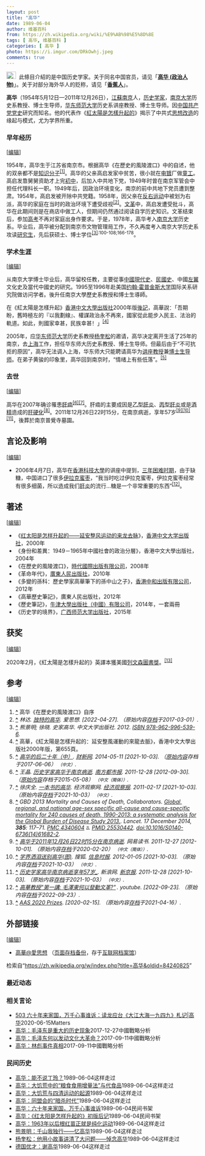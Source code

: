 ```yaml
---
layout: post
title: "高华"
date: 1989-06-04
author: 维基百科
from: https://zh.wikipedia.org/wiki/%E9%AB%98%E5%8D%8E
tags: [ 高华, 维基百科 ]
categories: [ 高华 ]
photo: https://i.imgur.com/DRkOwhj.jpeg
comments: true
---
```

<div class="mw-content-ltr mw-parser-output" lang="zh" dir="ltr"><div role="note" class="hatnote navigation-not-searchable"><span typeof="mw:File"><a href="/wiki/Wikipedia:%E6%B6%88%E6%AD%A7%E4%B9%89" title="Wikipedia:消歧义"><img alt="" src="//upload.wikimedia.org/wikipedia/commons/thumb/5/5f/Disambig_gray.svg/25px-Disambig_gray.svg.png" decoding="async" width="25" height="19" class="mw-file-element" srcset="//upload.wikimedia.org/wikipedia/commons/thumb/5/5f/Disambig_gray.svg/38px-Disambig_gray.svg.png 1.5x, //upload.wikimedia.org/wikipedia/commons/thumb/5/5f/Disambig_gray.svg/50px-Disambig_gray.svg.png 2x" data-file-width="220" data-file-height="168"></a></span><style data-mw-deduplicate="TemplateStyles:r74069148">body:not(.skin-minerva) .mw-parser-output .ifmobile>.mobile{display:none}body.skin-minerva .mw-parser-output .ifmobile>.nomobile{display:inherit;display:initial}</style><span class="ifmobile"><span class="nomobile">&nbsp;&nbsp;</span><span class="mobile"></span></span>此條目介紹的是中国历史学家。关于同名中国官员，请见「<b><a href="/wiki/%E9%AB%98%E5%8D%8E_(%E6%94%BF%E6%B2%BB%E4%BA%BA%E7%89%A9)" title="高华 (政治人物)">高华 (政治人物)</a></b>」。关于对部分海外华人的贬称，请见「<b><a href="/wiki/%E9%A6%99%E8%95%89%E4%BA%BA" title="香蕉人">香蕉人</a></b>」。</div>
<style data-mw-deduplicate="TemplateStyles:r83732082">.mw-parser-output .infobox-subbox{padding:0;border:none;margin:-3px;width:auto;min-width:100%;font-size:100%;clear:none;float:none;background-color:transparent}.mw-parser-output .infobox-3cols-child{margin:auto}.mw-parser-output .infobox .navbar{font-size:100%}body.skin-minerva .mw-parser-output .infobox-header,body.skin-minerva .mw-parser-output .infobox-subheader,body.skin-minerva .mw-parser-output .infobox-above,body.skin-minerva .mw-parser-output .infobox-title,body.skin-minerva .mw-parser-output .infobox-image,body.skin-minerva .mw-parser-output .infobox-full-data,body.skin-minerva .mw-parser-output .infobox-below{text-align:center}@media screen{html.skin-theme-clientpref-night .mw-parser-output .infobox-full-data:not(.notheme)>div:not(.notheme)[style]{background:#1f1f23!important;color:#f8f9fa}@media screen and (prefers-color-scheme:dark){html.skin-theme-clientpref-os .mw-parser-output .infobox-full-data:not(.notheme) div:not(.notheme){background:#1f1f23!important;color:#f8f9fa}}html.skin-theme-clientpref-night .mw-parser-output .infobox td div:not(.notheme)[style]{background:transparent!important;color:var(--color-base,#202122)}@media screen and (prefers-color-scheme:dark){html.skin-theme-clientpref-os .mw-parser-output .infobox td div:not(.notheme)[style]{background:transparent!important;color:var(--color-base,#202122)}}html.skin-theme-clientpref-night .mw-parser-output .infobox td div.NavHead:not(.notheme)[style]{background:transparent!important}}@media screen and (prefers-color-scheme:dark){html.skin-theme-clientpref-os .mw-parser-output .infobox td div.NavHead:not(.notheme)[style]{background:transparent!important}}@media(min-width:640px){body.skin--responsive .mw-parser-output .infobox-table{display:table!important}body.skin--responsive .mw-parser-output .infobox-table>caption{display:table-caption!important}body.skin--responsive .mw-parser-output .infobox-table>tbody{display:table-row-group}body.skin--responsive .mw-parser-output .infobox-table tr{display:table-row!important}body.skin--responsive .mw-parser-output .infobox-table th,body.skin--responsive .mw-parser-output .infobox-table td{padding-left:inherit;padding-right:inherit}}</style>
<p><b>高华</b>（1954年5月12日—2011年12月26日），<a href="/wiki/%E6%B1%9F%E8%98%87" class="mw-redirect" title="江蘇">江蘇</a><a href="/wiki/%E5%8D%97%E4%BA%AC" class="mw-redirect" title="南京">南京</a>人，<a href="/wiki/%E5%8E%86%E5%8F%B2%E5%AD%A6%E5%AE%B6" title="历史学家">历史学家</a>，<a href="/wiki/%E5%8D%97%E4%BA%AC%E5%A4%A7%E5%AD%A6" title="南京大学">南京大学</a>历史系教授、博士生导师，<a href="/wiki/%E5%8D%8E%E4%B8%9C%E5%B8%88%E8%8C%83%E5%A4%A7%E5%AD%A6" title="华东师范大学">华东师范大学</a>历史系讲座教授、博士生导师。因<a href="/wiki/%E4%B8%AD%E5%9B%BD%E5%85%B1%E4%BA%A7%E5%85%9A%E5%85%9A%E5%8F%B2" class="mw-redirect" title="中国共产党党史">中国共产党党史</a>研究而知名。他的代表作《<a href="/wiki/%E7%B4%85%E5%A4%AA%E9%99%BD%E6%98%AF%E6%80%8E%E6%A8%A3%E5%8D%87%E8%B5%B7%E7%9A%84" title="紅太陽是怎樣升起的">紅太陽是怎樣升起的</a>》揭示了中共式<a href="/wiki/%E6%80%9D%E6%83%B3%E6%94%B9%E9%80%A0" class="mw-disambig" title="思想改造">思想改造</a>的缘起与模式，尤为学界所重。
</p>
<meta property="mw:PageProp/toc">
<div class="mw-heading mw-heading2"></div>
<div class="mw-heading mw-heading3"><h3 id="早年经历"><span id=".E6.97.A9.E5.B9.B4.E7.BB.8F.E5.8E.86"></span>早年经历</h3><span class="mw-editsection"><span class="mw-editsection-bracket">[</span><a href="/w/index.php?title=%E9%AB%98%E5%8D%8E&amp;action=edit&amp;section=2" title="编辑章节：早年经历"><span>编辑</span></a><span class="mw-editsection-bracket">]</span></span></div>
<p>1954年，高华生于江苏省南京市。根据高华《在歷史的風陵渡口》中的自述，他的双亲都不是<a href="/wiki/%E7%9F%A5%E8%AF%86%E5%88%86%E5%AD%90" title="知识分子">知识分子</a><sup id="cite_ref-1" class="reference"><a href="#cite_note-1"><span class="cite-bracket">[</span>1<span class="cite-bracket">]</span></a></sup>。高华的父亲高启发家中贫苦，很小就在<a href="/wiki/%E7%94%B5%E9%95%80" title="电镀">电镀</a>厂做<a href="/wiki/%E7%AB%A5%E5%B7%A5" title="童工">童工</a>。高启发靠舅舅资助才上完<a href="/wiki/%E5%88%9D%E4%B8%AD" class="mw-redirect" title="初中">初中</a>，后加入中共地下党，1949年时曾在南京军管会中担任代理科长一职。1949年后，因政治环境变化，南京的前中共地下党员遭到整肃。1954年，高启发被开除中共党籍。1958年，因父亲在<a href="/wiki/%E5%8F%8D%E5%8F%B3%E8%BF%90%E5%8A%A8" title="反右运动">反右运动</a>中被划为右派，高华的家庭在当时的政治环境下遭受歧视<sup id="cite_ref-2" class="reference"><a href="#cite_note-2"><span class="cite-bracket">[</span>2<span class="cite-bracket">]</span></a></sup>。<a href="/wiki/%E6%96%87%E9%9D%A9" class="mw-redirect" title="文革">文革</a>中，高启发遭受批斗，高华在此期间则是在商店中做工人，但期间仍然通过阅读自学历史知识。文革结束后，参加<a href="/wiki/%E6%99%AE%E9%80%9A%E9%AB%98%E7%AD%89%E5%AD%A6%E6%A0%A1%E6%8B%9B%E7%94%9F%E5%85%A8%E5%9B%BD%E7%BB%9F%E4%B8%80%E8%80%83%E8%AF%95" title="普通高等学校招生全国统一考试">高考</a>不再对家庭出身作要求。于是，1978年，高华考入<a href="/wiki/%E5%8D%97%E4%BA%AC%E5%A4%A7%E5%AD%A6" title="南京大学">南京大学</a>历史系。毕业后，高华被分配到南京市文物管理局工作，不久再度考入南京大学历史系攻读<a href="/wiki/%E7%A0%94%E7%A9%B6%E7%94%9F" title="研究生">研究生</a>，先后获硕士、博士学位<sup id="cite_ref-CUHK2012_3-0" class="reference"><a href="#cite_note-CUHK2012-3"><span class="cite-bracket">[</span>3<span class="cite-bracket">]</span></a></sup><sup class="reference" style="white-space:nowrap;">:100-108;166-178</sup>。
</p>
<div class="mw-heading mw-heading3"><h3 id="学术生涯"><span id=".E5.AD.A6.E6.9C.AF.E7.94.9F.E6.B6.AF"></span>学术生涯</h3><span class="mw-editsection"><span class="mw-editsection-bracket">[</span><a href="/w/index.php?title=%E9%AB%98%E5%8D%8E&amp;action=edit&amp;section=3" title="编辑章节：学术生涯"><span>编辑</span></a><span class="mw-editsection-bracket">]</span></span></div>
<p>从南京大学博士毕业后，高华留校任教，主要從事<a href="/wiki/%E4%B8%AD%E5%9B%BD%E7%8E%B0%E4%BB%A3%E5%8F%B2" class="mw-redirect" title="中国现代史">中國現代史</a>、<a href="/wiki/%E6%B0%91%E5%9C%8B%E5%8F%B2" class="mw-redirect" title="民國史">民國史</a>、中國<a href="/wiki/%E5%B7%A6%E7%BF%BC" class="mw-redirect" title="左翼">左翼</a>文化史及當代中國史的研究。1995至1996年赴美国<a href="/wiki/%E7%BA%A6%E7%BF%B0%C2%B7%E9%9C%8D%E6%99%AE%E9%87%91%E6%96%AF%E5%A4%A7%E5%AD%A6" class="mw-redirect" title="约翰·霍普金斯大学">约翰·霍普金斯大学</a>国际关系研究院做访问学者。後升任南京大學歷史系教授和博士生導師。
</p><p>在《紅太陽是怎樣升起》<a href="/wiki/%E9%A6%99%E6%B8%AF%E4%B8%AD%E6%96%87%E5%A4%A7%E5%AD%B8%E5%87%BA%E7%89%88%E7%A4%BE" title="香港中文大學出版社">香港中文大學出版社</a>2000年版<a href="/wiki/%E5%90%8E%E8%AE%B0" title="后记">後記</a>，高華說：「吾期盼，舊時極左的『以我劃線』、權謀政治永不再來，國家從此能步入民主、法治的軌道。如此，則國家幸甚，民族幸甚！」<sup id="cite_ref-4" class="reference"><a href="#cite_note-4"><span class="cite-bracket">[</span>4<span class="cite-bracket">]</span></a></sup>
</p><p>2005年，应<a href="/wiki/%E5%8D%8E%E4%B8%9C%E5%B8%88%E8%8C%83%E5%A4%A7%E5%AD%A6" title="华东师范大学">华东师范大学</a>历史系教授<a href="/wiki/%E6%9D%A8%E5%A5%8E%E6%9D%BE" title="杨奎松">杨奎松</a>的邀请，高华决定离开生活了25年的南京，去<a href="/wiki/%E4%B8%8A%E6%B5%B7" class="mw-redirect" title="上海">上海</a>工作，担任华东师大历史系教授、博士生导师。但最后由于“不可抗拒的原因”，高华无法调入上海，华东师大只能聘请高华为<a href="/wiki/%E8%AE%B2%E5%BA%A7%E6%95%99%E6%8E%88" class="mw-redirect" title="讲座教授">讲座教授</a>兼<a href="/wiki/%E5%8D%9A%E5%A3%AB%E7%94%9F%E5%AF%BC%E5%B8%88" class="mw-redirect" title="博士生导师">博士生导师</a>。在弟子黄骏的印象里，高华回到南京时，“情绪上有些低落”。<sup id="cite_ref-5" class="reference"><a href="#cite_note-5"><span class="cite-bracket">[</span>5<span class="cite-bracket">]</span></a></sup>
</p>
<div class="mw-heading mw-heading3"><h3 id="去世"><span id=".E5.8E.BB.E4.B8.96"></span>去世</h3><span class="mw-editsection"><span class="mw-editsection-bracket">[</span><a href="/w/index.php?title=%E9%AB%98%E5%8D%8E&amp;action=edit&amp;section=4" title="编辑章节：去世"><span>编辑</span></a><span class="mw-editsection-bracket">]</span></span></div>
<p>高华在2007年确诊罹患<a href="/wiki/%E8%82%9D%E7%99%8C" title="肝癌">肝癌</a><sup id="cite_ref-”肝癌“_6-0" class="reference"><a href="#cite_note-”肝癌“-6"><span class="cite-bracket">[</span>6<span class="cite-bracket">]</span></a></sup><sup id="cite_ref-7" class="reference"><a href="#cite_note-7"><span class="cite-bracket">[</span>7<span class="cite-bracket">]</span></a></sup>。肝癌的主要成因是<a href="/wiki/%E4%B9%99%E5%9E%8B%E8%82%9D%E7%82%8E" title="乙型肝炎">乙型肝炎</a>、<a href="/wiki/%E4%B8%99%E5%9E%8B%E8%82%9D%E7%82%8E" title="丙型肝炎">丙型肝炎</a>或是<a href="/wiki/%E9%85%92%E7%B2%BE" class="mw-redirect" title="酒精">酒精</a>造成的<a href="/wiki/%E8%82%9D%E7%A1%AC%E5%8C%96" title="肝硬化">肝硬化</a><sup id="cite_ref-GBD2013_8-0" class="reference"><a href="#cite_note-GBD2013-8"><span class="cite-bracket">[</span>8<span class="cite-bracket">]</span></a></sup>。2011年12月26日22时15分，在南京病逝，享年57岁<sup id="cite_ref-逝世_9-0" class="reference"><a href="#cite_note-逝世-9"><span class="cite-bracket">[</span>9<span class="cite-bracket">]</span></a></sup><sup id="cite_ref-10" class="reference"><a href="#cite_note-10"><span class="cite-bracket">[</span>10<span class="cite-bracket">]</span></a></sup><sup id="cite_ref-11" class="reference"><a href="#cite_note-11"><span class="cite-bracket">[</span>11<span class="cite-bracket">]</span></a></sup>，後葬於南京普覺寺墓園。
</p>
<div class="mw-heading mw-heading2"><h2 id="言论及影响"><span id=".E8.A8.80.E8.AE.BA.E5.8F.8A.E5.BD.B1.E5.93.8D"></span>言论及影响</h2><span class="mw-editsection"><span class="mw-editsection-bracket">[</span><a href="/w/index.php?title=%E9%AB%98%E5%8D%8E&amp;action=edit&amp;section=5" title="编辑章节：言论及影响"><span>编辑</span></a><span class="mw-editsection-bracket">]</span></span></div>
<ul><li>2006年4月7日，高华在<a href="/wiki/%E9%A6%99%E6%B8%AF%E7%A7%91%E6%8A%80%E5%A4%A7%E5%AD%B8" title="香港科技大學">香港科技大學</a>的讲座中提到，<a href="/wiki/%E4%B8%89%E5%B9%B4%E5%9B%B0%E9%9A%BE%E6%97%B6%E6%9C%9F" title="三年困难时期">三年困难时期</a>，由于缺糖，中国进口了很多<a href="/wiki/%E4%BC%8A%E6%8B%89%E5%85%8B%E6%9E%A3" class="mw-redirect" title="伊拉克枣">伊拉克蜜枣</a>，“我当时吃过伊拉克蜜枣，伊拉克蜜枣经常有很多细菌，所以造成我们<a href="/wiki/%E8%82%9D%E7%82%8E" title="肝炎">肝炎</a>的流行...糖是一个非常重要的东西”<sup id="cite_ref-12" class="reference"><a href="#cite_note-12"><span class="cite-bracket">[</span>12<span class="cite-bracket">]</span></a></sup>。</li></ul>
<div class="mw-heading mw-heading2"><h2 id="著述"><span id=".E8.91.97.E8.BF.B0"></span>著述</h2><span class="mw-editsection"><span class="mw-editsection-bracket">[</span><a href="/w/index.php?title=%E9%AB%98%E5%8D%8E&amp;action=edit&amp;section=6" title="编辑章节：著述"><span>编辑</span></a><span class="mw-editsection-bracket">]</span></span></div>
<ul><li>《<a href="/wiki/%E7%BA%A2%E5%A4%AA%E9%98%B3%E6%98%AF%E6%80%8E%E6%A0%B7%E5%8D%87%E8%B5%B7%E7%9A%84%E2%80%94%E2%80%94%E5%BB%B6%E5%AE%89%E6%95%B4%E9%A3%8E%E8%BF%90%E5%8A%A8%E7%9A%84%E6%9D%A5%E9%BE%99%E5%8E%BB%E8%84%89" class="mw-redirect" title="红太阳是怎样升起的——延安整风运动的来龙去脉">红太阳是怎样升起的——延安整风运动的来龙去脉</a>》，<a href="/wiki/%E9%A6%99%E6%B8%AF%E4%B8%AD%E6%96%87%E5%A4%A7%E5%AD%A6%E5%87%BA%E7%89%88%E7%A4%BE" class="mw-redirect" title="香港中文大学出版社">香港中文大学出版社</a>，2000年</li>
<li>《身份和差異：1949－1965年中國社會的政治分層》，香港中文大學出版社，2004年</li>
<li>《在歷史的風陵渡口》，<a href="/w/index.php?title=%E6%99%82%E4%BB%A3%E5%9C%8B%E9%9A%9B%E5%87%BA%E7%89%88%E6%9C%89%E9%99%90%E5%85%AC%E5%8F%B8&amp;action=edit&amp;redlink=1" class="new" title="時代國際出版有限公司（页面不存在）">時代國際出版有限公司</a>，2008年</li>
<li>《革命年代》，<a href="/wiki/%E5%B9%BF%E4%B8%9C%E4%BA%BA%E6%B0%91%E5%87%BA%E7%89%88%E7%A4%BE" title="广东人民出版社">廣東人民出版社</a>，2010年</li>
<li>《多變的孫科：歷史學家高華筆下的孫中山之子》，<a href="/w/index.php?title=%E9%A6%99%E6%B8%AF%E4%B8%AD%E5%92%8C%E5%87%BA%E7%89%88%E6%9C%89%E9%99%90%E5%85%AC%E5%8F%B8&amp;action=edit&amp;redlink=1" class="new" title="香港中和出版有限公司（页面不存在）">香港中和出版有限公司</a>，2012年</li>
<li>《高華歷史筆記》，廣東人民出版社，2012年</li>
<li>《歷史筆記》，<a href="/w/index.php?title=%E7%89%9B%E6%B4%A5%E5%A4%A7%E5%AD%B8%E5%87%BA%E7%89%88%E7%A4%BE%EF%BC%88%E4%B8%AD%E5%9C%8B%EF%BC%89%E6%9C%89%E9%99%90%E5%85%AC%E5%8F%B8&amp;action=edit&amp;redlink=1" class="new" title="牛津大學出版社（中國）有限公司（页面不存在）">牛津大學出版社（中國）有限公司</a>，2014年，一套兩冊</li>
<li>《历史学的境界》，<a href="/wiki/%E5%B9%BF%E8%A5%BF%E5%B8%88%E8%8C%83%E5%A4%A7%E5%AD%A6%E5%87%BA%E7%89%88%E7%A4%BE" title="广西师范大学出版社">广西师范大学出版社</a>，2015年</li></ul>
<div class="mw-heading mw-heading2"><h2 id="获奖"><span id=".E8.8E.B7.E5.A5.96"></span>获奖</h2><span class="mw-editsection"><span class="mw-editsection-bracket">[</span><a href="/w/index.php?title=%E9%AB%98%E5%8D%8E&amp;action=edit&amp;section=7" title="编辑章节：获奖"><span>编辑</span></a><span class="mw-editsection-bracket">]</span></span></div>
<p>2020年2月，《紅太陽是怎樣升起的》英譯本獲美國<a href="/wiki/%E5%88%97%E6%96%87%E6%A3%AE%E5%9C%96%E6%9B%B8%E7%8D%8E" title="列文森圖書獎">列文森圖書獎</a>。<sup id="cite_ref-13" class="reference"><a href="#cite_note-13"><span class="cite-bracket">[</span>13<span class="cite-bracket">]</span></a></sup>
</p>
<div class="mw-heading mw-heading2"><h2 id="参考"><span id=".E5.8F.82.E8.80.83"></span>参考</h2><span class="mw-editsection"><span class="mw-editsection-bracket">[</span><a href="/w/index.php?title=%E9%AB%98%E5%8D%8E&amp;action=edit&amp;section=8" title="编辑章节：参考"><span>编辑</span></a><span class="mw-editsection-bracket">]</span></span></div>
<ol class="references">
<li id="cite_note-1"><span class="mw-cite-backlink"><b><a href="#cite_ref-1">^</a></b></span> <span class="reference-text">高华《在歷史的風陵渡口》自序</span>
</li>
<li id="cite_note-2"><span class="mw-cite-backlink"><b><a href="#cite_ref-2">^</a></b></span> <span class="reference-text"><cite class="citation web">林达. <a rel="nofollow" class="external text" href="https://www.aisixiang.com/data/51563.html">独特的高华</a>. 爱思想.  <span class="reference-accessdate"> [<span class="nowrap">2022-04-27</span>]</span>. （原始内容<a rel="nofollow" class="external text" href="https://web.archive.org/web/20170301213911/http://www.aisixiang.com/data/51563.html">存档</a>于2017-03-01）.</cite><span title="ctx_ver=Z39.88-2004&amp;rfr_id=info%3Asid%2Fzh.wikipedia.org%3A%E9%AB%98%E5%8D%8E&amp;rft.atitle=%E7%8B%AC%E7%89%B9%E7%9A%84%E9%AB%98%E5%8D%8E&amp;rft.au=%E6%9E%97%E8%BE%BE&amp;rft.genre=unknown&amp;rft.jtitle=%E7%88%B1%E6%80%9D%E6%83%B3&amp;rft_id=https%3A%2F%2Fwww.aisixiang.com%2Fdata%2F51563.html&amp;rft_val_fmt=info%3Aofi%2Ffmt%3Akev%3Amtx%3Ajournal" class="Z3988"><span style="display:none;">&nbsp;</span></span></span>
</li>
<li id="cite_note-CUHK2012-3"><span class="mw-cite-backlink"><b><a href="#cite_ref-CUHK2012_3-0">^</a></b></span> <span class="reference-text"><cite class="citation book">熊景明; 徐晓. 史家高华. 中文大学出版社. 2012. <a href="/wiki/Special:%E7%BD%91%E7%BB%9C%E4%B9%A6%E6%BA%90/978-962-996-539-6" title="Special:网络书源/978-962-996-539-6"><span title="国际标准书号">ISBN</span>&nbsp;978-962-996-539-6</a>.</cite><span title="ctx_ver=Z39.88-2004&amp;rfr_id=info%3Asid%2Fzh.wikipedia.org%3A%E9%AB%98%E5%8D%8E&amp;rft.au=%E5%BE%90%E6%99%93&amp;rft.au=%E7%86%8A%E6%99%AF%E6%98%8E&amp;rft.btitle=%E5%8F%B2%E5%AE%B6%E9%AB%98%E5%8D%8E&amp;rft.date=2012&amp;rft.genre=book&amp;rft.isbn=978-962-996-539-6&amp;rft.pub=%E4%B8%AD%E6%96%87%E5%A4%A7%E5%AD%A6%E5%87%BA%E7%89%88%E7%A4%BE&amp;rft_val_fmt=info%3Aofi%2Ffmt%3Akev%3Amtx%3Abook" class="Z3988"><span style="display:none;">&nbsp;</span></span></span>
</li>
<li id="cite_note-4"><span class="mw-cite-backlink"><b><a href="#cite_ref-4">^</a></b></span> <span class="reference-text">高華，《紅太陽是怎樣升起的：延安整風運動的來龍去脈》，香港中文大學出版社2000年版，第655頁。</span>
</li>
<li id="cite_note-5"><span class="mw-cite-backlink"><b><a href="#cite_ref-5">^</a></b></span> <span class="reference-text"><cite class="citation web"><a rel="nofollow" class="external text" href="https://web.archive.org/web/20170606191320/http://culture.caixin.com/2014-05-11/100675738_8.html">高华的后二十年（中）</a>. <a href="/wiki/%E8%B4%A2%E6%96%B0%E7%BD%91" class="mw-redirect" title="财新网">财新网</a>. 2014-05-11 <span class="reference-accessdate"> [<span class="nowrap">2021-10-03</span>]</span>. （<a rel="nofollow" class="external text" href="http://culture.caixin.com/2014-05-11/100675738_8.html">原始内容</a>存档于2017-06-06） <span style="font-family: sans-serif; cursor: default; color:var(--color-subtle, #54595d); font-size: 0.8em; bottom: 0.1em; font-weight: bold;" title="连接到中文网页">（中文）</span>.</cite><span title="ctx_ver=Z39.88-2004&amp;rfr_id=info%3Asid%2Fzh.wikipedia.org%3A%E9%AB%98%E5%8D%8E&amp;rft.btitle=%E9%AB%98%E5%8D%8E%E7%9A%84%E5%90%8E%E4%BA%8C%E5%8D%81%E5%B9%B4%EF%BC%88%E4%B8%AD%EF%BC%89&amp;rft.date=2014-05-11&amp;rft.genre=unknown&amp;rft.pub=%E8%B4%A2%E6%96%B0%E7%BD%91&amp;rft_id=http%3A%2F%2Fculture.caixin.com%2F2014-05-11%2F100675738_8.html&amp;rft_val_fmt=info%3Aofi%2Ffmt%3Akev%3Amtx%3Abook" class="Z3988"><span style="display:none;">&nbsp;</span></span></span>
</li>
<li id="cite_note-”肝癌“-6"><span class="mw-cite-backlink"><b><a href="#cite_ref-”肝癌“_6-0">^</a></b></span> <span class="reference-text"><cite class="citation news">王晶. <a rel="nofollow" class="external text" href="https://web.archive.org/web/20150508133506/http://gcontent.oeeee.com/0/ac/0ac18d27cc228444/Blog/9f3/730ca9.html">历史学家高华于南京病逝</a>. <a href="/wiki/%E5%8D%97%E6%96%B9%E9%83%BD%E5%B8%82%E6%8A%A5" title="南方都市报">南方都市报</a>. 2011-12-28 <span class="reference-accessdate"> [<span class="nowrap">2012-09-30</span>]</span>. （<a rel="nofollow" class="external text" href="http://gcontent.oeeee.com/0/ac/0ac18d27cc228444/Blog/9f3/730ca9.html">原始内容</a>存档于2015-05-08） <span style="font-family: sans-serif; cursor: default; color:var(--color-subtle, #54595d); font-size: 0.8em; bottom: 0.1em; font-weight: bold;" title="连接到中文（简体）网页">（中文（简体））</span>.</cite><span title="ctx_ver=Z39.88-2004&amp;rfr_id=info%3Asid%2Fzh.wikipedia.org%3A%E9%AB%98%E5%8D%8E&amp;rft.atitle=%E5%8E%86%E5%8F%B2%E5%AD%A6%E5%AE%B6%E9%AB%98%E5%8D%8E%E4%BA%8E%E5%8D%97%E4%BA%AC%E7%97%85%E9%80%9D&amp;rft.au=%E7%8E%8B%E6%99%B6&amp;rft.date=2011-12-28&amp;rft.genre=article&amp;rft.jtitle=%E5%8D%97%E6%96%B9%E9%83%BD%E5%B8%82%E6%8A%A5&amp;rft_id=http%3A%2F%2Fgcontent.oeeee.com%2F0%2Fac%2F0ac18d27cc228444%2FBlog%2F9f3%2F730ca9.html&amp;rft_val_fmt=info%3Aofi%2Ffmt%3Akev%3Amtx%3Ajournal" class="Z3988"><span style="display:none;">&nbsp;</span></span></span>
</li>
<li id="cite_note-7"><span class="mw-cite-backlink"><b><a href="#cite_ref-7">^</a></b></span> <span class="reference-text"><cite class="citation web">徐庆全. <a rel="nofollow" class="external text" href="https://www.eeo.com.cn/eobserve/bookreview/bjtj/2011/02/17/193570.shtml">一本书的高华</a>. 经济观察网. <a href="/wiki/%E7%BB%8F%E6%B5%8E%E8%A7%82%E5%AF%9F%E6%8A%A5" title="经济观察报">经济观察报</a>. 2011-02-17 <span class="reference-accessdate"> [<span class="nowrap">2021-10-03</span>]</span>. （原始内容<a rel="nofollow" class="external text" href="https://web.archive.org/web/20211003093146/https://www.eeo.com.cn/eobserve/bookreview/bjtj/2011/02/17/193570.shtml">存档</a>于2021-10-03） <span style="font-family: sans-serif; cursor: default; color:var(--color-subtle, #54595d); font-size: 0.8em; bottom: 0.1em; font-weight: bold;" title="连接到中文网页">（中文）</span>.</cite><span title="ctx_ver=Z39.88-2004&amp;rfr_id=info%3Asid%2Fzh.wikipedia.org%3A%E9%AB%98%E5%8D%8E&amp;rft.atitle=%E4%B8%80%E6%9C%AC%E4%B9%A6%E7%9A%84%E9%AB%98%E5%8D%8E&amp;rft.au=%E5%BE%90%E5%BA%86%E5%85%A8&amp;rft.date=2011-02-17&amp;rft.genre=unknown&amp;rft.jtitle=%E7%BB%8F%E6%B5%8E%E8%A7%82%E5%AF%9F%E7%BD%91&amp;rft_id=https%3A%2F%2Fwww.eeo.com.cn%2Feobserve%2Fbookreview%2Fbjtj%2F2011%2F02%2F17%2F193570.shtml&amp;rft_val_fmt=info%3Aofi%2Ffmt%3Akev%3Amtx%3Ajournal" class="Z3988"><span style="display:none;">&nbsp;</span></span></span>
</li>
<li id="cite_note-GBD2013-8"><span class="mw-cite-backlink"><b><a href="#cite_ref-GBD2013_8-0">^</a></b></span> <span class="reference-text"><cite class="citation journal">GBD 2013 Mortality and Causes of Death, Collaborators. <a rel="nofollow" class="external text" href="//www.ncbi.nlm.nih.gov/pmc/articles/PMC4340604">Global, regional, and national age-sex specific all-cause and cause-specific mortality for 240 causes of death, 1990-2013: a systematic analysis for the Global Burden of Disease Study 2013.</a>. Lancet. 17 December 2014, <b>385</b>: 117–71. <span class="plainlinks"><a rel="nofollow" class="external text" href="//www.ncbi.nlm.nih.gov/pmc/articles/PMC4340604"><span title="公共医学中心">PMC&nbsp;4340604</span></a> <span typeof="mw:File"><span title="可免费查阅"><img alt="可免费查阅" src="//upload.wikimedia.org/wikipedia/commons/thumb/6/65/Lock-green.svg/9px-Lock-green.svg.png" decoding="async" width="9" height="14" class="mw-file-element" srcset="//upload.wikimedia.org/wikipedia/commons/thumb/6/65/Lock-green.svg/14px-Lock-green.svg.png 1.5x, //upload.wikimedia.org/wikipedia/commons/thumb/6/65/Lock-green.svg/18px-Lock-green.svg.png 2x" data-file-width="512" data-file-height="813"></span></span></span>. <a rel="nofollow" class="external text" href="//www.ncbi.nlm.nih.gov/pubmed/25530442"><span title="公共医学识别码">PMID&nbsp;25530442</span></a>. <a rel="nofollow" class="external text" href="https://doi.org/10.1016%2FS0140-6736%2814%2961682-2"><span title="數位物件識別號">doi:10.1016/S0140-6736(14)61682-2</span></a>.</cite><span title="ctx_ver=Z39.88-2004&amp;rfr_id=info%3Asid%2Fzh.wikipedia.org%3A%E9%AB%98%E5%8D%8E&amp;rft.atitle=Global%2C+regional%2C+and+national+age-sex+specific+all-cause+and+cause-specific+mortality+for+240+causes+of+death%2C+1990-2013%3A+a+systematic+analysis+for+the+Global+Burden+of+Disease+Study+2013.&amp;rft.aufirst=Collaborators&amp;rft.aulast=GBD+2013+Mortality+and+Causes+of+Death&amp;rft.date=2014-12-17&amp;rft.genre=article&amp;rft.jtitle=Lancet&amp;rft.pages=117-71&amp;rft.volume=385&amp;rft_id=%2F%2Fwww.ncbi.nlm.nih.gov%2Fpmc%2Farticles%2FPMC4340604&amp;rft_id=%2F%2Fwww.ncbi.nlm.nih.gov%2Fpmc%2Farticles%2FPMC4340604&amp;rft_id=info%3Adoi%2F10.1016%2FS0140-6736%2814%2961682-2&amp;rft_id=info%3Apmid%2F25530442&amp;rft_val_fmt=info%3Aofi%2Ffmt%3Akev%3Amtx%3Ajournal" class="Z3988"><span style="display:none;">&nbsp;</span></span></span>
</li>
<li id="cite_note-逝世-9"><span class="mw-cite-backlink"><b><a href="#cite_ref-逝世_9-0">^</a></b></span> <span class="reference-text"><cite class="citation web"><a rel="nofollow" class="external text" href="http://book.163.com/11/1227/11/7M9EPF8Q00923INC.html">高华于2011年12月26日22时15分在南京病逝</a>. 网易读书. 2011-12-27 <span class="reference-accessdate"> [<span class="nowrap">2012-10-01</span>]</span>. （原始内容<a rel="nofollow" class="external text" href="https://web.archive.org/web/20200220031010/http://book.163.com/11/1227/11/7M9EPF8Q00923INC.html">存档</a>于2020-02-20） <span style="font-family: sans-serif; cursor: default; color:var(--color-subtle, #54595d); font-size: 0.8em; bottom: 0.1em; font-weight: bold;" title="连接到中文（简体）网页">（中文（简体））</span>.</cite><span title="ctx_ver=Z39.88-2004&amp;rfr_id=info%3Asid%2Fzh.wikipedia.org%3A%E9%AB%98%E5%8D%8E&amp;rft.btitle=%E9%AB%98%E5%8D%8E%E4%BA%8E2011%E5%B9%B412%E6%9C%8826%E6%97%A522%E6%97%B615%E5%88%86%E5%9C%A8%E5%8D%97%E4%BA%AC%E7%97%85%E9%80%9D&amp;rft.date=2011-12-27&amp;rft.genre=unknown&amp;rft.pub=%E7%BD%91%E6%98%93%E8%AF%BB%E4%B9%A6&amp;rft_id=http%3A%2F%2Fbook.163.com%2F11%2F1227%2F11%2F7M9EPF8Q00923INC.html&amp;rft_val_fmt=info%3Aofi%2Ffmt%3Akev%3Amtx%3Abook" class="Z3988"><span style="display:none;">&nbsp;</span></span></span>
</li>
<li id="cite_note-10"><span class="mw-cite-backlink"><b><a href="#cite_ref-10">^</a></b></span> <span class="reference-text"><cite class="citation web"><a rel="nofollow" class="external text" href="https://roll.sohu.com/20120105/n331195310.shtml">学界洒泪送别高华(图)</a>. 搜狐. <a href="/wiki/%E4%BF%A1%E6%81%AF%E6%97%B6%E6%8A%A5" title="信息时报">信息时报</a>. 2012-01-05 <span class="reference-accessdate"> [<span class="nowrap">2021-10-03</span>]</span>. （原始内容<a rel="nofollow" class="external text" href="https://web.archive.org/web/20211003090304/https://roll.sohu.com/20120105/n331195310.shtml">存档</a>于2021-10-03） <span style="font-family: sans-serif; cursor: default; color:var(--color-subtle, #54595d); font-size: 0.8em; bottom: 0.1em; font-weight: bold;" title="连接到中文网页">（中文）</span>.</cite><span title="ctx_ver=Z39.88-2004&amp;rfr_id=info%3Asid%2Fzh.wikipedia.org%3A%E9%AB%98%E5%8D%8E&amp;rft.atitle=%E5%AD%A6%E7%95%8C%E6%B4%92%E6%B3%AA%E9%80%81%E5%88%AB%E9%AB%98%E5%8D%8E%28%E5%9B%BE%29&amp;rft.date=2012-01-05&amp;rft.genre=unknown&amp;rft.jtitle=%E6%90%9C%E7%8B%90&amp;rft_id=https%3A%2F%2Froll.sohu.com%2F20120105%2Fn331195310.shtml&amp;rft_val_fmt=info%3Aofi%2Ffmt%3Akev%3Amtx%3Ajournal" class="Z3988"><span style="display:none;">&nbsp;</span></span></span>
</li>
<li id="cite_note-11"><span class="mw-cite-backlink"><b><a href="#cite_ref-11">^</a></b></span> <span class="reference-text"><cite class="citation web"><a rel="nofollow" class="external text" href="https://news.sina.com.cn/c/2011-12-28/112423709044.shtml">历史学家高华南京病逝享年57岁_</a>. 新浪网. <a href="/wiki/%E6%96%B0%E4%BA%AC%E6%8A%A5" title="新京报">新京报</a>. 2011-12-28 <span class="reference-accessdate"> [<span class="nowrap">2021-10-03</span>]</span>. （原始内容<a rel="nofollow" class="external text" href="https://web.archive.org/web/20211003090259/https://news.sina.com.cn/c/2011-12-28/112423709044.shtml">存档</a>于2021-10-03） <span style="font-family: sans-serif; cursor: default; color:var(--color-subtle, #54595d); font-size: 0.8em; bottom: 0.1em; font-weight: bold;" title="连接到中文网页">（中文）</span>.</cite><span title="ctx_ver=Z39.88-2004&amp;rfr_id=info%3Asid%2Fzh.wikipedia.org%3A%E9%AB%98%E5%8D%8E&amp;rft.atitle=%E5%8E%86%E5%8F%B2%E5%AD%A6%E5%AE%B6%E9%AB%98%E5%8D%8E%E5%8D%97%E4%BA%AC%E7%97%85%E9%80%9D%E4%BA%AB%E5%B9%B457%E5%B2%81_&amp;rft.date=2011-12-28&amp;rft.genre=unknown&amp;rft.jtitle=%E6%96%B0%E6%B5%AA%E7%BD%91&amp;rft_id=https%3A%2F%2Fnews.sina.com.cn%2Fc%2F2011-12-28%2F112423709044.shtml&amp;rft_val_fmt=info%3Aofi%2Ffmt%3Akev%3Amtx%3Ajournal" class="Z3988"><span style="display:none;">&nbsp;</span></span></span>
</li>
<li id="cite_note-12"><span class="mw-cite-backlink"><b><a href="#cite_ref-12">^</a></b></span> <span class="reference-text"><cite class="citation web"><a rel="nofollow" class="external text" href="https://www.youtube.com/watch?v=1oNhQysdLhw&amp;list=PLbjY9Qhp3c7ESo3-L9Aq4ZdBowo0qTLdd&amp;index=2&amp;t=6761s">高華教授"第一講: 毛澤東何以發動文革?<span style="padding-right:0.2em;">"</span></a>. youtube.  <span class="reference-accessdate"> [<span class="nowrap">2022-09-23</span>]</span>. （原始内容<a rel="nofollow" class="external text" href="https://web.archive.org/web/20220923183815/https://www.youtube.com/watch?v=1oNhQysdLhw&amp;list=PLbjY9Qhp3c7ESo3-L9Aq4ZdBowo0qTLdd&amp;index=2&amp;t=6761s">存档</a>于2022-09-23）.</cite><span title="ctx_ver=Z39.88-2004&amp;rfr_id=info%3Asid%2Fzh.wikipedia.org%3A%E9%AB%98%E5%8D%8E&amp;rft.atitle=%E9%AB%98%E8%8F%AF%E6%95%99%E6%8E%88%22%E7%AC%AC%E4%B8%80%E8%AC%9B%3A+%E6%AF%9B%E6%BE%A4%E6%9D%B1%E4%BD%95%E4%BB%A5%E7%99%BC%E5%8B%95%E6%96%87%E9%9D%A9%3F%22&amp;rft.genre=unknown&amp;rft.jtitle=youtube&amp;rft_id=https%3A%2F%2Fwww.youtube.com%2Fwatch%3Fv%3D1oNhQysdLhw%26list%3DPLbjY9Qhp3c7ESo3-L9Aq4ZdBowo0qTLdd%26index%3D2%26t%3D6761s&amp;rft_val_fmt=info%3Aofi%2Ffmt%3Akev%3Amtx%3Ajournal" class="Z3988"><span style="display:none;">&nbsp;</span></span></span>
</li>
<li id="cite_note-13"><span class="mw-cite-backlink"><b><a href="#cite_ref-13">^</a></b></span> <span class="reference-text"><cite class="citation web"><a rel="nofollow" class="external text" href="https://www.asianstudies.org/aas-2020-prizes/">AAS 2020 Prizes</a>.  <span class="reference-accessdate"> [<span class="nowrap">2020-02-15</span>]</span>. （原始内容<a rel="nofollow" class="external text" href="https://web.archive.org/web/20210416070853/https://www.asianstudies.org/aas-2020-prizes/">存档</a>于2021-04-16）.</cite><span title="ctx_ver=Z39.88-2004&amp;rfr_id=info%3Asid%2Fzh.wikipedia.org%3A%E9%AB%98%E5%8D%8E&amp;rft.btitle=AAS+2020+Prizes&amp;rft.genre=unknown&amp;rft_id=https%3A%2F%2Fwww.asianstudies.org%2Faas-2020-prizes%2F&amp;rft_val_fmt=info%3Aofi%2Ffmt%3Akev%3Amtx%3Abook" class="Z3988"><span style="display:none;">&nbsp;</span></span></span>
</li>
</ol> 
<div class="mw-heading mw-heading2"><h2 id="外部链接"><span id=".E5.A4.96.E9.83.A8.E9.93.BE.E6.8E.A5"></span>外部链接</h2><span class="mw-editsection"><span class="mw-editsection-bracket">[</span><a href="/w/index.php?title=%E9%AB%98%E5%8D%8E&amp;action=edit&amp;section=9" title="编辑章节：外部链接"><span>编辑</span></a><span class="mw-editsection-bracket">]</span></span></div>
<ul><li><a rel="nofollow" class="external text" href="http://www.aisixiang.com/thinktank/gaohua.html">高華@愛思想</a> （<a rel="nofollow" class="external text" href="//web.archive.org/web/20210123034032/http://www.aisixiang.com/thinktank/gaohua.html">页面存档备份</a>，存于<a href="/wiki/%E4%BA%92%E8%81%94%E7%BD%91%E6%A1%A3%E6%A1%88%E9%A6%86" title="互联网档案馆">互联网档案馆</a>）</li></ul>


<!-- 
NewPP limit report
Parsed by mw‐api‐ext.eqiad.main‐976554995‐q8p5x
Cached time: 20240917051951
Cache expiry: 2592000
Reduced expiry: false
Complications: [show‐toc]
CPU time usage: 0.614 seconds
Real time usage: 0.753 seconds
Preprocessor visited node count: 10764/1000000
Post‐expand include size: 201243/2097152 bytes
Template argument size: 20618/2097152 bytes
Highest expansion depth: 20/100
Expensive parser function count: 14/500
Unstrip recursion depth: 0/20
Unstrip post‐expand size: 23090/5000000 bytes
Lua time usage: 0.270/10.000 seconds
Lua memory usage: 4581145/52428800 bytes
Number of Wikibase entities loaded: 1/400
-->
<!--
Transclusion expansion time report (%,ms,calls,template)
100.00%  594.366      1 -total
 33.63%  199.878      1 Template:Infobox_Person
 23.73%  141.020      1 Template:Infobox_person/core
 22.19%  131.913      1 Template:南京大学
 21.76%  129.344      1 Template:Navbox
 20.40%  121.251      1 Template:Infobox
 14.91%   88.610     11 Template:Navbox_subgroup
 14.63%   86.976      8 Template:Cite_web
  9.30%   55.284      1 Template:About
  8.59%   51.077      1 Template:Wikidata_image
-->

<!-- Saved in parser cache with key zhwiki:pcache:idhash:15495-0!canonical!zh and timestamp 20240917051951 and revision id 84240825. Rendering was triggered because: api-parse
 -->
</div><!--esi <esi:include src="/esitest-fa8a495983347898/content" /> --><noscript><img src="https://login.wikimedia.org/wiki/Special:CentralAutoLogin/start?type=1x1" alt="" width="1" height="1" style="border: none; position: absolute;"></noscript>
<div class="printfooter" data-nosnippet="">检索自“<a dir="ltr" href="https://zh.wikipedia.org/w/index.php?title=高华&amp;oldid=84240825">https://zh.wikipedia.org/w/index.php?title=高华&amp;oldid=84240825</a>”</div><div id="recent-news"><h3>最近动态</h3><ul></ul></div><div id="open-opinion"><h3>相关言论</h3><ul><li><a href="https://nodebe4.github.io/opinion/2020-06-15/503-%E5%85%AD%E5%8D%81%E5%B9%B4%E6%9D%A5%E5%AE%B6%E5%9B%BD-%E4%B8%87%E5%8D%83%E5%BF%83%E4%BA%8B%E8%B0%81%E8%AF%89-%E8%AF%BB%E9%BE%99%E5%BA%94%E5%8F%B0-%E5%A4%A7%E6%B1%9F%E5%A4%A7%E6%B5%B7%E4%B8%80%E4%B9%9D%E5%9B%9B%E4%B9%9D-%E6%9C%AD%E8%AE%B0-%E9%AB%98%E5%8D%8E/" title="野兽爱智慧">503 六十年来家国，万千心事谁诉：读龙应台《大江大海一九四九》札记|高华</a><time>2020-06-15</time><a class="tag">Matters</a></li>
<li><a href="https://nodebe4.github.io/opinion/2017-12-27/%E9%AB%98%E5%8D%8E-%E6%AF%9B%E6%B3%BD%E4%B8%9C%E6%98%AF%E9%87%8D%E5%A4%A7%E7%9A%84%E5%8E%86%E5%8F%B2%E7%8E%B0%E8%B1%A1/" title="高华">高华：毛泽东是重大的历史现象</a><time>2017-12-27</time><a class="tag">中國戰略分析</a></li>
<li><a href="https://nodebe4.github.io/opinion/2017-09-11/%E9%AB%98%E5%8D%8E-%E6%AF%9B%E6%B3%BD%E4%B8%9C%E4%BD%95%E4%BB%A5%E5%8F%91%E5%8A%A8%E6%96%87%E5%8C%96%E5%A4%A7%E9%9D%A9%E5%91%BD/" title="高华">高华：毛泽东何以发动文化大革命？</a><time>2017-09-11</time><a class="tag">中國戰略分析</a></li>
<li><a href="https://nodebe4.github.io/opinion/2017-09-11/%E9%AB%98%E5%8D%8E-%E6%9E%97%E5%BD%AA%E4%BA%8B%E4%BB%B6%E7%9C%9F%E7%9B%B8/" title="高华">高华：林彪事件真相</a><time>2017-09-11</time><a class="tag">中國戰略分析</a></li>
</ul></div><div id="mjls-record"><h3>民间历史</h3><ul><li><a href="https://nodebe4.github.io/mjlsh/1989-06-04/%E9%AB%98%E5%8D%8E-%E8%83%BD%E4%B8%8D%E8%AF%B4%E4%B8%81%E7%8E%B2/" title="高华">高华：能不说丁玲？</a><time>1989-06-04</time><a class="tag">这样走过</a></li>
<li><a href="https://nodebe4.github.io/mjlsh/1989-06-04/%E9%AB%98%E5%8D%8E-%E5%A4%A7%E9%A5%A5%E8%8D%92%E4%B8%AD%E7%9A%84-%E7%B2%AE%E9%A3%9F%E9%A3%9F%E7%94%A8%E5%A2%9E%E9%87%8F%E6%B3%95-%E4%B8%8E%E4%BB%A3%E9%A3%9F%E5%93%81/" title="高华">高华：大饥荒中的“粮食食用增量法”与代食品</a><time>1989-06-04</time><a class="tag">这样走过</a></li>
<li><a href="https://nodebe4.github.io/mjlsh/1989-06-04/%E9%AB%98%E5%8D%8E-%E5%A4%A7%E9%A5%A5%E8%8D%92%E4%B8%8E%E5%9B%9B%E6%B8%85%E8%BF%90%E5%8A%A8%E7%9A%84%E8%B5%B7%E6%BA%90/" title="高华">高华：大饥荒与四清运动的起源</a><time>1989-06-04</time><a class="tag">这样走过</a></li>
<li><a href="https://nodebe4.github.io/mjlsh/1989-06-04/%E9%AB%98%E5%8D%8E-%E5%90%8C%E7%9B%9F%E4%BC%9A%E7%9A%84-%E6%9A%97%E6%9D%80%E6%97%B6%E4%BB%A3/" title="高华">高华：同盟会的“暗杀时代”</a><time>1989-06-04</time><a class="tag">这样走过</a></li>
<li><a href="https://nodebe4.github.io/mjlsh/1989-06-04/%E9%AB%98%E5%8D%8E-%E5%85%AD%E5%8D%81%E5%B9%B4%E6%9D%A5%E5%AE%B6%E5%9B%BD-%E4%B8%87%E5%8D%83%E5%BF%83%E4%BA%8B%E8%B0%81%E8%AF%89/" title="高华">高华：六十年来家国，万千心事谁诉</a><time>1989-06-04</time><a class="tag">民间书架</a></li>
<li><a href="https://nodebe4.github.io/mjlsh/1989-06-04/%E9%AB%98%E5%8D%8E-%E7%BA%A2%E5%A4%AA%E9%98%B3%E6%98%AF%E6%80%8E%E6%A0%B7%E5%8D%87%E8%B5%B7%E7%9A%84-%E5%88%9D%E7%89%88%E5%90%8E%E8%AE%B0/" title="高华">高华：《红太阳是怎样升起的》初版后记</a><time>1989-06-04</time><a class="tag">民间书架</a></li>
<li><a href="https://nodebe4.github.io/mjlsh/1989-06-04/%E9%AB%98%E5%8D%8E-1963%E5%B9%B4%E4%BB%A5%E5%90%8E%E6%A0%B9%E7%BA%A2%E8%8B%97%E6%AD%A3%E5%B0%B1%E6%98%AF%E7%BA%AF%E5%8C%96%E8%BF%90%E5%8A%A8/" title="高华">高华：1963年以后根红苗正就是纯化运动</a><time>1989-06-04</time><a class="tag">这样走过</a></li>
<li><a href="https://nodebe4.github.io/mjlsh/1989-06-04/%E7%86%8A%E6%99%AF%E6%98%8E-%E5%8D%83%E5%B1%B1%E6%88%91%E7%8B%AC%E8%A1%8C-%E5%BF%86%E9%AB%98%E5%8D%8E/" title="熊景明">熊景明：千山我独行——忆高华</a><time>1989-06-04</time><a class="tag">这样走过</a></li>
<li><a href="https://nodebe4.github.io/mjlsh/1989-06-04/%E6%9D%A8%E5%A5%8E%E6%9D%BE-%E4%BB%96%E7%94%A8%E5%B0%8F%E6%95%85%E4%BA%8B%E8%AE%B2%E6%B8%85%E4%BA%86%E5%A4%A7%E9%97%AE%E9%A2%98-%E6%82%BC%E5%BF%B5%E9%AB%98%E5%8D%8E/" title="杨奎松">杨奎松：他用小故事讲清了大问题——悼念高华</a><time>1989-06-04</time><a class="tag">这样走过</a></li>
<li><a href="https://nodebe4.github.io/mjlsh/1989-06-04/%E5%BE%B7%E5%9B%BD%E4%BC%98%E6%89%8D-%E8%B0%A2%E9%AB%98%E5%8D%8E/" title="德国优才">德国优才：谢高华</a><time>1989-06-04</time><a class="tag">这样走过</a></li>
</ul></div>